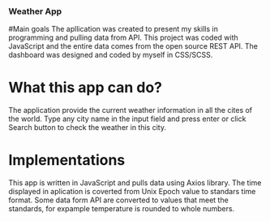### Weather App

#Main goals
The apllication was created to present my skills in programming and pulling data from API. This project was coded with JavaScript and the entire data comes from the open source REST API. The dashboard was designed and coded by myself in CSS/SCSS. 

# What this app can do?

The application provide the current weather information in all the cites of the world. Type any city name in the input field and press enter or click Search button to check the weather in this city.

# Implementations

This app is written in JavaScript and pulls data using Axios library. The time displayed in aplication is coverted from Unix Epoch value to standars time format. Some data form API are converted to values that meet the standards, for expample temperature is rounded to whole numbers.
